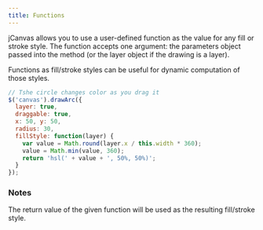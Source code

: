 ```yaml
---
title: Functions
---
```


jCanvas allows you to use a user-defined function as the value for any fill or stroke style. The function accepts one argument: the parameters object passed into the method (or the layer object if the drawing is a layer).

Functions as fill/stroke styles can be useful for dynamic computation of those styles.

```javascript
// Tshe circle changes color as you drag it
$('canvas').drawArc({
  layer: true,
  draggable: true,
  x: 50, y: 50,
  radius: 30,
  fillStyle: function(layer) {
    var value = Math.round(layer.x / this.width * 360);
    value = Math.min(value, 360);
    return 'hsl(' + value + ', 50%, 50%)';
  }
});
```

### Notes

The return value of the given function will be used as the resulting fill/stroke style.
